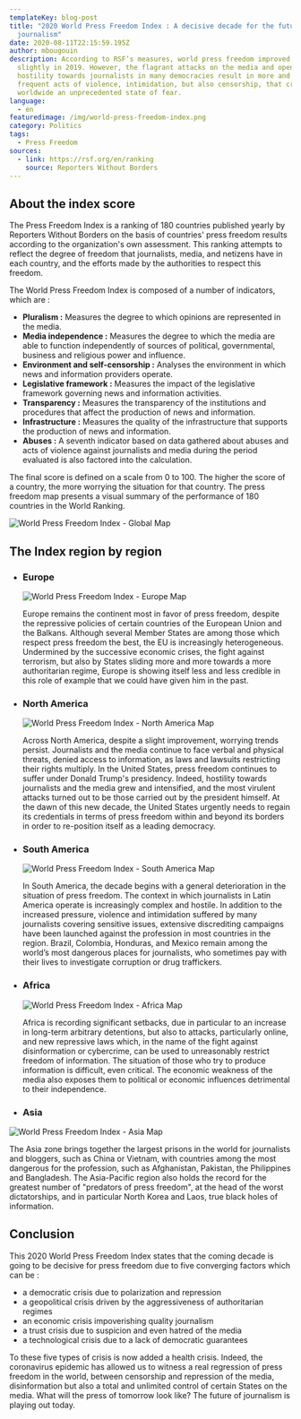 ```yaml
---
templateKey: blog-post
title: "2020 World Press Freedom Index : A decisive decade for the future of
  journalism"
date: 2020-08-11T22:15:59.195Z
author: mbougouin
description: According to RSF’s measures, world press freedom improved very
  slightly in 2019. However, the flagrant attacks on the media and open
  hostility towards journalists in many democracies result in more and more
  frequent acts of violence, intimidation, but also censorship, that create
  worldwide an unprecedented state of fear.
language:
  - en
featuredimage: /img/world-press-freedom-index.png
category: Politics
tags:
  - Press Freedom
sources:
  - link: https://rsf.org/en/ranking
    source: Reporters Without Borders
---
```

## About the index score

The Press Freedom Index is a ranking of 180 countries published yearly by Reporters Without Borders on the basis of countries' press freedom results according to the organization's own assessment. This ranking attempts to reflect the degree of freedom that journalists, media, and netizens have in each country, and the efforts made by the authorities to respect this freedom.

The World Press Freedom Index is composed of a number of indicators, which are :

* **Pluralism :** Measures the degree to which opinions are represented in the media.
* **Media independence :** Measures the degree to which the media are able to function independently of sources of political, governmental, business and religious power and influence.
* **Environment and self-censorship :** Analyses the environment in which news and information providers operate.
* **Legislative framework :** Measures the impact of the legislative framework governing news and information activities.
* **Transparency :** Measures the transparency of the institutions and procedures that affect the production of news and information.
* **Infrastructure :** Measures the quality of the infrastructure that supports the production of news and information.
* **Abuses :** A seventh indicator based on data gathered about abuses and acts of violence against journalists and media during the period evaluated is also factored into the calculation.

The final score is defined on a scale from 0 to 100. The higher the score of a country, the more worrying the situation for that country. The press freedom map presents a visual summary of the performance of 180 countries in the World Ranking. 



![World Press Freedom Index - Global Map](/img/world-press-freedom-index.png "World Press Freedom Index - Global Map")



## The Index region by region

* ### Europe

  ![World Press Freedom Index - Europe Map](/img/world-press-freedom-index-europe.png "World Press Freedom Index - Europe")

  Europe remains the continent most in favor of press freedom, despite the repressive policies of certain countries of the European Union and the Balkans. Although several Member States are among those which respect press freedom the best, the EU is increasingly heterogeneous. Undermined by the successive economic crises, the fight against terrorism, but also by States sliding more and more towards a more authoritarian regime, Europe is showing itself less and less credible in this role of example that we could have given him in the past.
* ### North America

  ![World Press Freedom Index - North America Map](/img/world-press-freedom-index-north-america.png "World Press Freedom Index - North America")

  Across North America, despite a slight improvement, worrying trends persist. Journalists and the media continue to face verbal and physical threats, denied access to information, as laws and lawsuits restricting their rights multiply. In the United States, press freedom continues to suffer under Donald Trump's presidency. Indeed, hostility towards journalists and the media grew and intensified, and the most virulent attacks turned out to be those carried out by the president himself. At the dawn of this new decade, the United States urgently needs to regain its credentials in terms of press freedom within and beyond its borders in order to re-position itself as a leading democracy.
* ### South America

  ![World Press Freedom Index - South America Map](/img/world-press-freedom-index-south-america.png "World Press Freedom Index - South America")

  In South America, the decade begins with a general deterioration in the situation of press freedom. The context in which journalists in Latin America operate is increasingly complex and hostile. In addition to the increased pressure, violence and intimidation suffered by many journalists covering sensitive issues, extensive discrediting campaigns have been launched against the profession in most countries in the region. Brazil, Colombia, Honduras, and Mexico remain among the world’s most dangerous places for journalists, who sometimes pay with their lives to investigate corruption or drug traffickers.


* ### Africa

  ![World Press Freedom Index - Africa Map](/img/world-press-freedom-index-africa.png "World Press Freedom Index - Africa")

  Africa is recording significant setbacks, due in particular to an increase in long-term arbitrary detentions, but also to attacks, particularly online, and new repressive laws which, in the name of the fight against disinformation or cybercrime, can be used to unreasonably restrict freedom of information. The situation of those who try to produce information is difficult, even critical. The economic weakness of the media also exposes them to political or economic influences detrimental to their independence.


* ### Asia

![World Press Freedom Index - Asia Map](/img/world-press-freedom-index-asia.png "World Press Freedom Index - Asia")

The Asia zone brings together the largest prisons in the world for journalists and bloggers, such as China or Vietnam, with countries among the most dangerous for the profession, such as Afghanistan, Pakistan, the Philippines and Bangladesh. The Asia-Pacific region also holds the record for the greatest number of "predators of press freedom", at the head of the worst dictatorships, and in particular North Korea and Laos, true black holes of information.

## Conclusion

This 2020 World Press Freedom Index states that the coming decade is going to be decisive for press freedom due to five converging factors which can be :

* a democratic crisis due to polarization and repression
* a geopolitical crisis driven by the aggressiveness of authoritarian regimes
* an economic crisis impoverishing quality journalism
* a trust crisis due to suspicion and even hatred of the media
* a technological crisis due to a lack of democratic guarantees

To these five types of crisis is now added a health crisis. Indeed, the coronavirus epidemic has allowed us to witness a real regression of press freedom in the world, between censorship and repression of the media, disinformation but also a total and unlimited control of certain States on the media. What will the press of tomorrow look like? The future of journalism is playing out today.